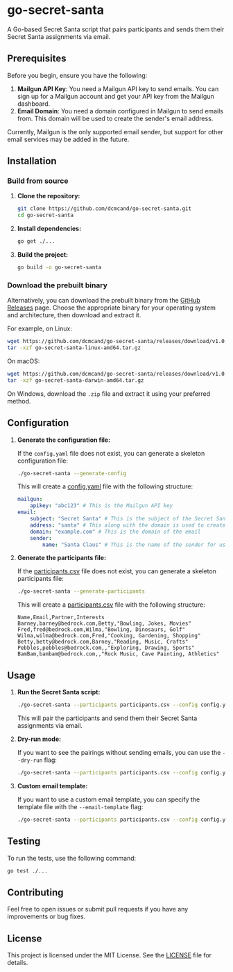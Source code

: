 # go-secret-santa

A Go-based Secret Santa script that pairs participants and sends them their Secret Santa assignments via email.

## Prerequisites

Before you begin, ensure you have the following:

1. **Mailgun API Key**: You need a Mailgun API key to send emails. You can sign up for a Mailgun account and get your API key from the Mailgun dashboard.
2. **Email Domain**: You need a domain configured in Mailgun to send emails from. This domain will be used to create the sender's email address.

Currently, Mailgun is the only supported email sender, but support for other email services may be added in the future.

## Installation

### Build from source

1. **Clone the repository:**

    ```sh
    git clone https://github.com/dcmcand/go-secret-santa.git
    cd go-secret-santa
    ```

2. **Install dependencies:**

    ```sh
    go get ./...
    ```

3. **Build the project:**

    ```sh
    go build -o go-secret-santa
    ```

### Download the prebuilt binary

Alternatively, you can download the prebuilt binary from the [GitHub Releases](https://github.com/dcmcand/go-secret-santa/releases) page. Choose the appropriate binary for your operating system and architecture, then download and extract it.

For example, on Linux:

```sh
wget https://github.com/dcmcand/go-secret-santa/releases/download/v1.0.0/go-secret-santa-linux-amd64.tar.gz
tar -xzf go-secret-santa-linux-amd64.tar.gz
```

On macOS:

```sh
wget https://github.com/dcmcand/go-secret-santa/releases/download/v1.0.0/go-secret-santa-darwin-amd64.tar.gz
tar -xzf go-secret-santa-darwin-amd64.tar.gz
```

On Windows, download the `.zip` file and extract it using your preferred method.

## Configuration

1. **Generate the configuration file:**

    If the `config.yaml` file does not exist, you can generate a skeleton configuration file:

    ```sh
    ./go-secret-santa --generate-config
    ```

    This will create a [config.yaml](http://_vscodecontentref_/2) file with the following structure:

    ```yaml
    mailgun:
        apikey: "abc123" # This is the Mailgun API key
    email:
        subject: "Secret Santa" # This is the subject of the Secret Santa email
        address: "santa" # This along with the domain is used to create the email address of the sender
        domain: "example.com" # This is the domain of the email
        sender:
            name: "Santa Claus" # This is the name of the sender for use in the email body
    ```

2. **Generate the participants file:**

    If the [participants.csv](http://_vscodecontentref_/3) file does not exist, you can generate a skeleton participants file:

    ```sh
    ./go-secret-santa --generate-participants
    ```

    This will create a [participants.csv](http://_vscodecontentref_/4) file with the following structure:

    ```csv
    Name,Email,Partner,Interests
    Barney,barney@bedrock.com,Betty,"Bowling, Jokes, Movies"
    Fred,fred@bedrock.com,Wilma,"Bowling, Dinosaurs, Golf"
    Wilma,wilma@bedrock.com,Fred,"Cooking, Gardening, Shopping"
    Betty,betty@bedrock.com,Barney,"Reading, Music, Crafts"
    Pebbles,pebbles@bedrock.com,,"Exploring, Drawing, Sports"
    BamBam,bambam@bedrock.com,,"Rock Music, Cave Painting, Athletics"
    ```

## Usage

1. **Run the Secret Santa script:**

    ```sh
    ./go-secret-santa --participants participants.csv --config config.yaml
    ```

    This will pair the participants and send them their Secret Santa assignments via email.

2. **Dry-run mode:**

    If you want to see the pairings without sending emails, you can use the `--dry-run` flag:

    ```sh
    ./go-secret-santa --participants participants.csv --config config.yaml --dry-run
    ```

3. **Custom email template:**

    If you want to use a custom email template, you can specify the template file with the `--email-template` flag:

    ```sh
    ./go-secret-santa --participants participants.csv --config config.yaml --email-template custom_template.txt
    ```

## Testing

To run the tests, use the following command:

```sh
go test ./...
```

## Contributing

Feel free to open issues or submit pull requests if you have any improvements or bug fixes.

## License

This project is licensed under the MIT License. See the [LICENSE](https://github.com/dcmcand/go-secret-santa/blob/main/LICENSE) file for details.